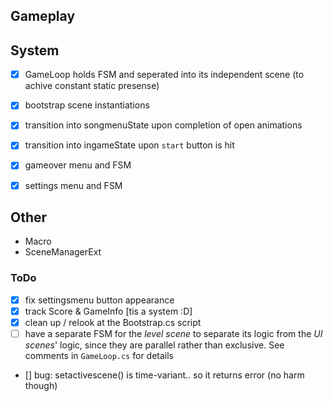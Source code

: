 

## Gameplay


## System
- [x] GameLoop holds FSM and seperated into its independent scene (to achive constant static presense) 
- [x] bootstrap scene instantiations
- [x] transition into songmenuState upon completion of open animations
- [x] transition into ingameState upon `start` button is hit
- [x] gameover menu and FSM
- [x] settings menu and FSM


## Other
- Macro
- SceneManagerExt


### ToDo
- [x] fix settingsmenu button appearance 
- [x] track Score & GameInfo [tis a system :D]
- [x] clean up / relook at the Bootstrap.cs script
- [ ] have a separate FSM for the *level scene* to separate its logic from the *UI scenes*' logic, since they are parallel rather than exclusive. See comments in `GameLoop.cs` for details

- [] bug: setactivescene() is time-variant.. so it returns error (no harm though)
